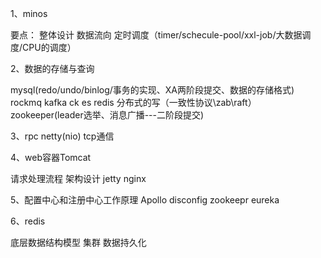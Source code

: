 



1、minos

要点：
整体设计
数据流向
定时调度（timer/schecule-pool/xxl-job/大数据调度/CPU的调度）


2、数据的存储与查询

mysql(redo/undo/binlog/事务的实现、XA两阶段提交、数据的存储格式)
rockmq
kafka
ck
es
redis
分布式的写（一致性协议\zab\raft）
zookeeper(leader选举、消息广播---二阶段提交)


3、rpc
netty(nio)
tcp通信


4、web容器Tomcat

请求处理流程
架构设计
jetty
nginx


5、配置中心和注册中心工作原理
Apollo
disconfig
zookeepr
eureka


6、redis

底层数据结构模型
集群
数据持久化